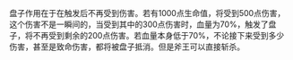 盘子作用在于在触发后不再受到伤害。若有1000点生命值，将受到500点伤害，这个伤害不是一瞬间的，当受到其中的300点伤害时，血量为70%，触发了盘子，将不再受到剩余的200点伤害。若血量本身低于70%，不论接下来受到多少伤害，甚至是致命伤害，都将被盘子抵消。但是斧王可以直接斩杀。